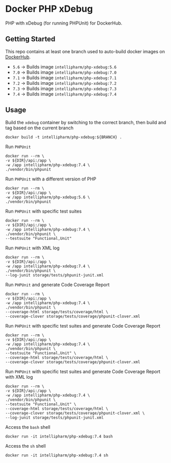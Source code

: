 # Docker PHP xDebug

PHP with xDebug (for running PHPUnit) for DockerHub.

## Getting Started

This repo contains at least one branch used to auto-build docker images on [DockerHub](https://hub.docker.com/r/intellipharm/php-composer).

* `5.6` -> Builds image `intellipharm/php-xdebug:5.6`
* `7.0` -> Builds image `intellipharm/php-xdebug:7.0`
* `7.1` -> Builds image `intellipharm/php-xdebug:7.1`
* `7.2` -> Builds image `intellipharm/php-xdebug:7.2`
* `7.3` -> Builds image `intellipharm/php-xdebug:7.3`
* `7.4` -> Builds image `intellipharm/php-xdebug:7.4`

## Usage

Build the `xdebug` container by switching to the correct branch, then build and tag based on the current branch

``` shell
docker build -t intellipharm/php-xdebug:${BRANCH} .
```

Run `PHPUnit`

``` shell
docker run --rm \
-v ${DIR}/api:/app \
-w /app intellipharm/php-xdebug:7.4 \
./vendor/bin/phpunit
```

Run `PHPUnit` with a different version of PHP

``` shell
docker run --rm \
-v ${DIR}/api:/app \
-w /app intellipharm/php-xdebug:5.6 \
./vendor/bin/phpunit
```

Run `PHPUnit` with specific test suites

``` shell
docker run --rm \
-v ${DIR}/api:/app \
-w /app intellipharm/php-xdebug:7.4 \
./vendor/bin/phpunit \
--testsuite "Functional,Unit"
```

Run `PHPUnit` with XML log

``` shell
docker run --rm \
-v ${DIR}/api:/app \
-w /app intellipharm/php-xdebug:7.4 \
./vendor/bin/phpunit \
--log-junit storage/tests/phpunit-junit.xml
```

Run `PHPUnit` and generate Code Coverage Report

``` shell
docker run --rm \
-v ${DIR}/api:/app \
-w /app intellipharm/php-xdebug:7.4 \
./vendor/bin/phpunit \
--coverage-html storage/tests/coverage/html \
--coverage-clover storage/tests/coverage/phpunit-clover.xml
```

Run `PHPUnit` with specific test suites and generate Code Coverage Report

``` shell
docker run --rm \
-v ${DIR}/api:/app \
-w /app intellipharm/php-xdebug:7.4 \
./vendor/bin/phpunit \
--testsuite "Functional,Unit" \
--coverage-html storage/tests/coverage/html \
--coverage-clover storage/tests/coverage/phpunit-clover.xml
```

Run `PHPUnit` with specific test suites and generate Code Coverage Report with XML log

``` shell
docker run --rm \
-v ${DIR}/api:/app \
-w /app intellipharm/php-xdebug:7.4 \
./vendor/bin/phpunit \
--testsuite "Functional,Unit" \
--coverage-html storage/tests/coverage/html \
--coverage-clover storage/tests/coverage/phpunit-clover.xml \
--log-junit storage/tests/phpunit-junit.xml
```

Access the `bash` shell

``` shell
docker run -it intellipharm/php-xdebug:7.4 bash
```

Access the `sh` shell

``` shell
docker run -it intellipharm/php-xdebug:7.4 sh
```
